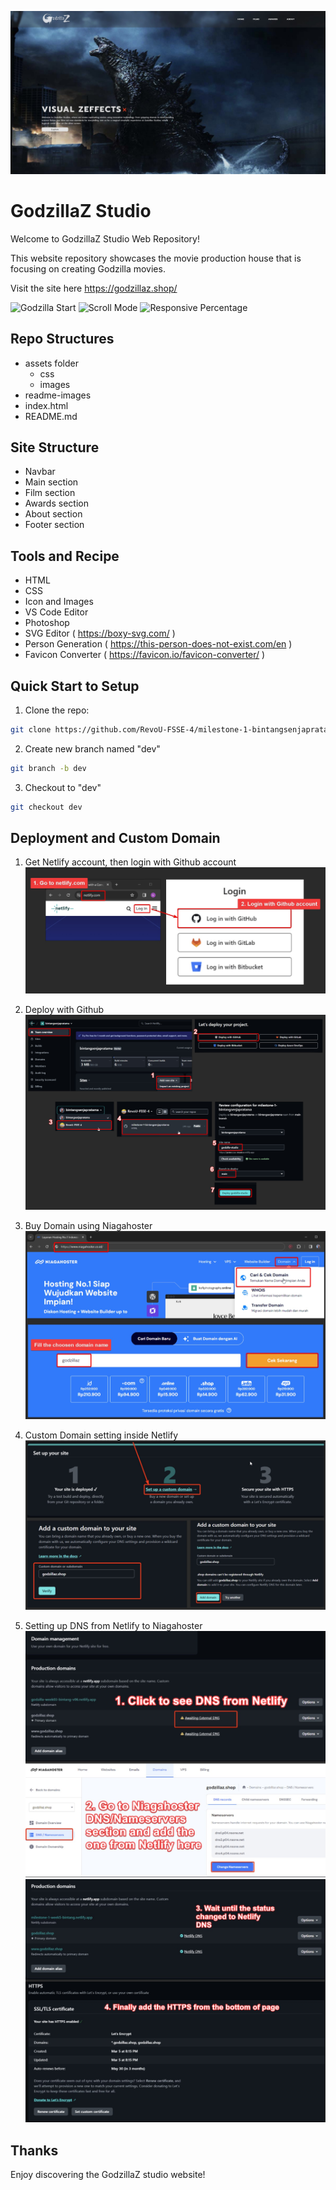 ![Header](readme-images/01_header.jpg)

# GodzillaZ Studio

Welcome to GodzillaZ Studio Web Repository!

This website repository showcases the movie production house that is focusing on creating Godzilla movies.

Visit the site here https://godzillaz.shop/

![Godzilla Start](https://img.shields.io/badge/godzillaz_studios-running-orange)
![Scroll Mode](https://img.shields.io/badge/scroll_mode-smooth-blue)
![Responsive Percentage](https://img.shields.io/badge/responsive-100%25-green)

## Repo Structures

- assets folder
  - css
  - images
- readme-images
- index.html
- README.md

## Site Structure

- Navbar
- Main section
- Film section
- Awards section
- About section
- Footer section

## Tools and Recipe

- HTML
- CSS
- Icon and Images
- VS Code Editor
- Photoshop
- SVG Editor ( https://boxy-svg.com/ )
- Person Generation ( https://this-person-does-not-exist.com/en )
- Favicon Converter ( https://favicon.io/favicon-converter/ )

## Quick Start to Setup

1. Clone the repo:

```bash
git clone https://github.com/RevoU-FSSE-4/milestone-1-bintangsenjapratama.git
```

2. Create new branch named "dev"

```bash
git branch -b dev
```

3. Checkout to "dev"

```bash
git checkout dev
```

## Deployment and Custom Domain

1. Get Netlify account, then login with Github account
   ![Netlify Login](readme-images/02_login.jpg)

2. Deploy with Github
   ![Deploy Github](readme-images/03_deploy.jpg)

3. Buy Domain using Niagahoster
   ![Buy Domain](readme-images/04_buy_domain.jpg)

4. Custom Domain setting inside Netlify
   ![Custom Domain](readme-images/05_custom_domain.jpg)

5. Setting up DNS from Netlify to Niagahoster
   ![DNS Setup](readme-images/06_dns_a.jpg)
   ![DNS Setup](readme-images/06_dns_b.jpg)

## Thanks

Enjoy discovering the GodzillaZ studio website!
